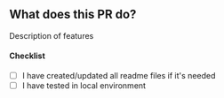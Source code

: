 ## What does this PR do?
Description of features

#### Checklist
- [ ] I have created/updated all readme files if it's needed
- [ ] I have tested in local environment
